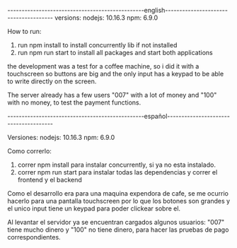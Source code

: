 ------------------------------------------------english--------------------------------------
versions:
nodejs: 10.16.3
npm: 6.9.0


How to run:
1) run npm install to install concurrently lib if not installed
2) run npm run start to install all packages and start both applications

the development was a test for a coffee machine, so i did it with a touchscreen so buttons are big and the only input has a keypad to be able to write directly on the screen.

The server already has a few users "007" with a lot of money and "100" with no money, to test the payment functions.

------------------------------------------------español--------------------------------------

Versiones:
nodejs: 10.16.3
npm: 6.9.0


Como correrlo:
1) correr npm install para instalar concurrently, si ya no esta instalado.
2) correr npm run start para instalar todas las dependencias y correr el frontend y el backend

Como el desarrollo era para una maquina expendora de cafe, se me ocurrio hacerlo para una pantalla touchscreen por lo que los botones son grandes y el unico input tiene un keypad para poder clickear sobre el.

Al levantar el servidor ya se encuentran cargados algunos usuarios: "007" tiene mucho dinero y "100" no tiene dinero, para hacer las pruebas de pago correspondientes.
